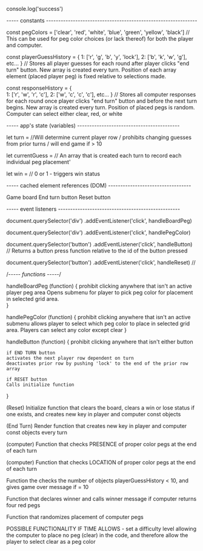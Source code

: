 console.log('success')


----- constants --------------------------------------------------------------

const pegColors = ['clear', 'red', 'white', 'blue', 'green', 'yellow', 'black'] 
//  This can be used for peg color choices (or lack thereof) for both the player and computer.

const playerGuessHistory = {
    1: ['r', 'g', 'b', 'y', 'lock'],
    2: ['b', 'k', 'w', 'g'],
    etc...
} // Stores all player guesses for each round after player clicks "end turn" button.  New array is created every turn.  Position of each array element (placed player peg) is fixed relative to selections made.  

const responseHistory = {     
    1: ['r', 'w', 'r', 'c'],
    2: ['w', 'c', 'c', 'c'],
    etc...
} // Stores all computer responses for each round once player clicks "end turn" button and before the next turn begins.  New array is created every turn.  Position of placed pegs is random.  Computer can select either clear, red, or white

----- app's state (variables) ------------------------------------------

let turn = //Will determine current player row / prohibits changing guesses from prior turns / will end game if > 10

let currentGuess = // An array that is created each turn to record each individual peg placement'

let win = // 0 or 1 - triggers win status

----- cached element references (DOM) ----------------------------------

Game board
End turn button
Reset button

----- event listeners --------------------------------------------------

document.querySelector('div')
    .addEventListener('click', handleBoardPeg) 

document.querySelector('div')
    .addEventListener('click', handlePegColor) 

document.querySelector('button')
    .addEventListener('click', handleButton) // Returns a button press function relative to the id of the button pressed

document.querySelector('button')
    .addEventListener('click', handleReset) // 

/*----- functions -----*/

handleBoardPeg (function) {
    prohibit clicking anywhere that isn't an active player peg area
    Opens submenu for player to pick peg color for placement in selected grid area.  
}

handlePegColor (function) {
    prohibit clicking anywhere that isn't an active submenu
    allows player to select which peg color to place in selected grid area.  Players can select any color except clear
}

handleButton (function) {
    prohibit clicking anywhere that isn't either button

    if END TURN button
    activates the next player row dependent on turn
    deactivates prior row by pushing 'lock' to the end of the prior row array

    if RESET button
    Calls initialize function
}

(Reset) Initialize function that clears the board, clears a win or lose status if one exists, and creates new key in player and computer const objects

(End Turn) Render function that creates new key in player and computer const objects every turn

(computer) Function that checks PRESENCE of proper color pegs at the end of each turn

(computer) Function that checks LOCATION of proper color pegs at the end of each turn

Function the checks the number of objects playerGuessHistory < 10, and gives game over message if = 10

Function that declares winner and calls winner message if computer returns four red pegs 

Function that randomizes placement of computer pegs



POSSIBLE FUNCTIONALITY IF TIME ALLOWS - set a difficulty level allowing the computer to place no peg (clear) in the code, and therefore allow the player to select clear as a peg color